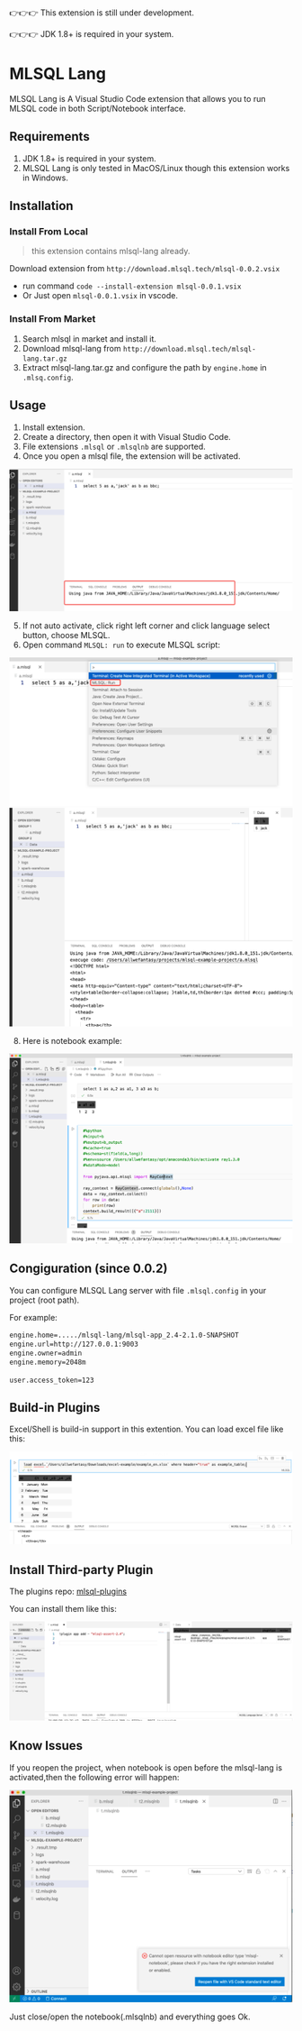 👉👉👉 This extension is still under development.

👉👉👉 JDK 1.8+ is required in your system.

# MLSQL Lang

MLSQL Lang is A Visual Studio Code extension that allows you to run MLSQL code in both  Script/Notebook  interface.

## Requirements

1. JDK 1.8+ is required in your system.
2. MLSQL Lang is only tested in MacOS/Linux though this extension works in Windows.

## Installation

### Install From Local

> this extension contains mlsql-lang already.

Download extension from `http://download.mlsql.tech/mlsql-0.0.2.vsix` 

   
   * run command `code --install-extension mlsql-0.0.1.vsix`
   * Or Just open `mlsql-0.0.1.vsix` in vscode.


### Install From Market

1. Search mlsql in market and install it.
2. Download mlsql-lang from `http://download.mlsql.tech/mlsql-lang.tar.gz` 
3. Extract mlsql-lang.tar.gz and configure the path by `engine.home` in `.mlsq.config`.

## Usage

1. Install extension.
2. Create a directory, then open it with Visual Studio Code.
3. File extensions `.mlsql` or `.mlsqlnb` are supported.
4. Once you open a mlsql file, the extension will be activated.

![](docs/images/activate.png)

5. If not auto activate, click right left corner and click language select button, choose MLSQL.
7. Open command `MLSQL: run` to execute MLSQL script:

 ![](docs/images/run.png)
 ![](docs/images/script.png)

8. Here is notebook example:

![](docs/images/notebook.png)

## Congiguration (since 0.0.2)

You can configure MLSQL Lang server with file `.mlsql.config`  in your project (root path).

For example:

```
engine.home=...../mlsql-lang/mlsql-app_2.4-2.1.0-SNAPSHOT
engine.url=http://127.0.0.1:9003
engine.owner=admin
engine.memory=2048m

user.access_token=123
```


## Build-in Plugins

Excel/Shell is build-in support in this extention. You can load excel file like this:

![](docs/images/excel.png)

## Install Third-party Plugin

The plugins repo: [mlsql-plugins](https://github.com/allwefantasy/mlsql-plugins)

You can install them like this:

![](docs/images/plugin-install.png)



## Know Issues

If you reopen the project, when notebook is open before the mlsql-lang is activated,then 
the following error will happen:

![](docs/images/error.png)

Just close/open the notebook(.mlsqlnb) and everything goes Ok.


